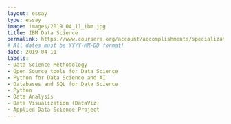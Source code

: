 ```yaml
---
layout: essay
type: essay
image: images/2019_04_11_ibm.jpg 
title: IBM Data Science
permalink: https://www.coursera.org/account/accomplishments/specialization/9ZXET7TTXA2D
# All dates must be YYYY-MM-DD format!
date: 2019-04-11
labels:
- Data Science Methodology 
- Open Source tools for Data Science 
- Python for Data Science and AI 
- Databases and SQL for Data Science 
- Python
- Data Analysis
- Data Visualization (DataViz)
- Applied Data Science Project
---
```



